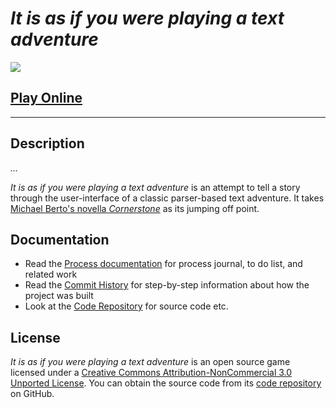 # *It is as if you were playing a text adventure*

![](images/it-is-as-if-you-were-playing-a-text-adventure-banner.png)

## [Play Online](https://www.pippinbarr.com/it-is-as-if-you-were-playing-a-text-adventure)

---

## Description

*...*

*It is as if you were playing a text adventure* is an attempt to tell a story through the user-interface of a classic parser-based text adventure. It takes [Michael Berto's novella *Cornerstone*](https://pawsmenu.itch.io/cornerstone) as its jumping off point.

## Documentation

* Read the [Process documentation](../process/) for process journal, to do list, and related work
* Read the [Commit History](https://github.com/pippinbarr/it-is-as-if-you-were-playing-a-text-adventure/commits/main) for step-by-step information about how the project was built
* Look at the [Code Repository](https://github.com/pippinbarr/it-is-as-if-you-were-playing-a-text-adventure) for source code etc.

## License

*It is as if you were playing a text adventure* is an open source game licensed under a [Creative Commons Attribution-NonCommercial 3.0 Unported License](http://creativecommons.org/licenses/by-nc/3.0/). You can obtain the source code from its [code repository](https://github.com/pippinbarr/it-is-as-if-you-were-playing-a-text-adventure) on GitHub.
